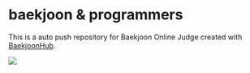# baekjoon & programmers
This is a auto push repository for Baekjoon Online Judge created with [BaekjoonHub](https://github.com/BaekjoonHub/BaekjoonHub).

<img src="http://mazandi.herokuapp.com/api?handle=jiwoos00&theme=warm"/>

